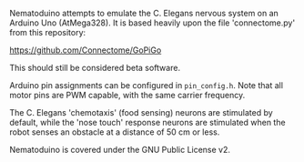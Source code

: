 Nematoduino attempts to emulate the C. Elegans nervous system
on an Arduino Uno (AtMega328). It is based heavily upon the file
'connectome.py' from this repository:

https://github.com/Connectome/GoPiGo

This should still be considered beta software.

Arduino pin assignments can be configured in `pin_config.h`. Note
that all motor pins are PWM capable, with the same carrier frequency.

The C. Elegans 'chemotaxis' (food sensing) neurons are stimulated by
default, while the 'nose touch' response neurons are stimulated when
the robot senses an obstacle at a distance of 50 cm or less.

Nematoduino is covered under the GNU Public License v2.
